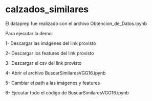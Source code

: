 # calzados_similares
El dataprep fue realizado con el archivo Obtencion_de_Datos.ipynb


Para ejecutar la demo:


1- Descargar las imágenes del link provisto


2- Descargar los features del link provisto


3- Descargar el csv del link provisto


4- Abrir el archivo BuscarSimilaresVGG16.ipynb


5- Cambiar el path a las imágenes y features 


6- Ejecutar todo el código de BuscarSimilaresVGG16.ipynb
